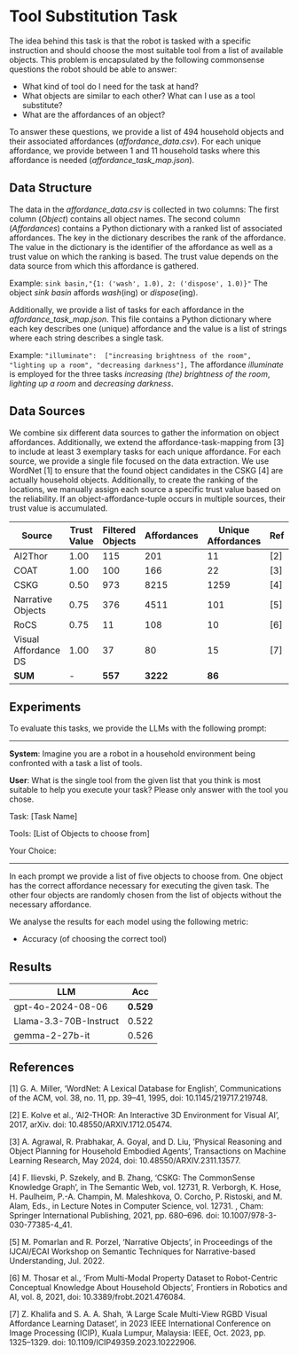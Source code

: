 # Tool Substitution Task

The idea behind this task is that the robot is tasked with a specific instruction and should choose the most suitable tool from a list of available objects.
This problem is encapsulated by the following commonsense questions the robot should be able to answer:

- What kind of tool do I need for the task at hand?
- What objects are similar to each other? What can I use as a tool substitute?
- What are the affordances of an object?

To answer these questions, we provide a list of 494 household objects and their associated affordances (*affordance_data.csv*).
For each unique affordance, we provide between 1 and 11 household tasks where this affordance is needed (*affordance_task_map.json*).

## Data Structure

The data in the *affordance_data.csv* is collected in two columns:
The first column (*Object*) contains all object names.
The second column (*Affordances*) contains a Python dictionary with a ranked list of associated affordances.
The key in the dictionary describes the rank of the affordance.
The value in the dictionary is the identifier of the affordance as well as a trust value on which the ranking is based.
The trust value depends on the data source from which this affordance is gathered.

Example:
```sink basin,"{1: ('wash', 1.0), 2: ('dispose', 1.0)}"```
The object *sink basin* affords *wash*(ing) or *dispose*(ing).


Additionally, we provide a list of tasks for each affordance in the *affordance_task_map.json*.
This file contains a Python dictionary where each key describes one (unique) affordance and the value is a list of strings where each string describes a single task.

Example:
```"illuminate":  ["increasing brightness of the room", "lighting up a room", "decreasing darkness"],```
The affordance *illuminate* is employed for the three tasks *increasing (the) brightness of the room*, *lighting up a room* and *decreasing darkness*.

## Data Sources

We combine six different data sources to gather the information on object affordances.
Additionally, we extend the affordance-task-mapping from [3] to include at least 3 exemplary tasks for each unique affordance.
For each source, we provide a single file focused on the data extraction.
We use WordNet [1] to ensure that the found object candidates in the CSKG [4] are actually household objects.
Additionally, to create the ranking of the locations, we manually assign each source a specific trust value based on the reliability.
If an object-affordance-tuple occurs in multiple sources, their trust value is accumulated.

| Source               | Trust Value | Filtered Objects | Affordances | Unique Affordances | Ref |
|----------------------|-------------|------------------|-------------|--------------------|-----|
| AI2Thor              | 1.00        | 115              | 201         | 11                 | [2] |
| COAT                 | 1.00        | 100              | 166         | 22                 | [3] |
| CSKG                 | 0.50        | 973              | 8215        | 1259               | [4] |
| Narrative Objects    | 0.75        | 376              | 4511        | 101                | [5] |
| RoCS                 | 0.75        | 11               | 108         | 10                 | [6] |
| Visual Affordance DS | 1.00        | 37               | 80          | 15                 | [7] |
| **SUM**              | -           | **557**          | **3222**    | **86**             |     |

## Experiments

To evaluate this tasks, we provide the LLMs with the following prompt:

---
**System**: Imagine you are a robot in a household environment being confronted with a task a list of tools.

**User**: What is the single tool from the given list that you think is most suitable to help you execute your task? Please only answer with the tool you chose.

Task: [Task Name]

Tools: [List of Objects to choose from]

Your Choice:

---

In each prompt we provide a list of five objects to choose from.
One object has the correct affordance necessary for executing the given task.
The other four objects are randomly chosen from the list of objects without the necessary affordance. 

We analyse the results for each model using the following metric:
- Accuracy (of choosing the correct tool)

## Results

| LLM                    | Acc       |
|------------------------|-----------|
| gpt-4o-2024-08-06      | **0.529** |
| Llama-3.3-70B-Instruct | 0.522     |
| gemma-2-27b-it         | 0.526     |

## References

[1] G. A. Miller, ‘WordNet: A Lexical Database for English’, Communications of the ACM, vol. 38, no. 11, pp. 39–41, 1995, doi: 10.1145/219717.219748.

[2] E. Kolve et al., ‘AI2-THOR: An Interactive 3D Environment for Visual AI’, 2017, arXiv. doi: 10.48550/ARXIV.1712.05474.

[3] A. Agrawal, R. Prabhakar, A. Goyal, and D. Liu, ‘Physical Reasoning and Object Planning for Household Embodied Agents’, Transactions on Machine Learning Research, May 2024, doi: 10.48550/ARXIV.2311.13577.

[4] F. Ilievski, P. Szekely, and B. Zhang, ‘CSKG: The CommonSense Knowledge Graph’, in The Semantic Web, vol. 12731, R. Verborgh, K. Hose, H. Paulheim, P.-A. Champin, M. Maleshkova, O. Corcho, P. Ristoski, and M. Alam, Eds., in Lecture Notes in Computer Science, vol. 12731. , Cham: Springer International Publishing, 2021, pp. 680–696. doi: 10.1007/978-3-030-77385-4_41.

[5] M. Pomarlan and R. Porzel, ‘Narrative Objects’, in Proceedings of the IJCAI/ECAI Workshop on Semantic Techniques for Narrative-based Understanding, Jul. 2022.

[6] M. Thosar et al., ‘From Multi-Modal Property Dataset to Robot-Centric Conceptual Knowledge About Household Objects’, Frontiers in Robotics and AI, vol. 8, 2021, doi: 10.3389/frobt.2021.476084.

[7] Z. Khalifa and S. A. A. Shah, ‘A Large Scale Multi-View RGBD Visual Affordance Learning Dataset’, in 2023 IEEE International Conference on Image Processing (ICIP), Kuala Lumpur, Malaysia: IEEE, Oct. 2023, pp. 1325–1329. doi: 10.1109/ICIP49359.2023.10222906.